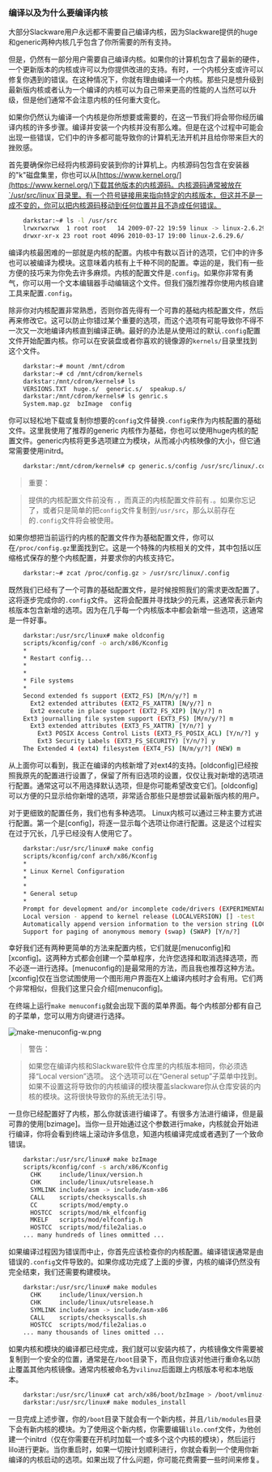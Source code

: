 ### 编译以及为什么要编译内核

大部分Slackware用户永远都不需要自己编译内核，因为Slackware提供的huge和generic两种内核几乎包含了你所需要的所有支持。

但是，仍然有一部分用户需要自己编译内核。如果你的计算机包含了最新的硬件，一个更新版本的内核或许可以为你提供改进的支持。有时，一个内核分支或许可以修复你遇到的错误。在这种情况下，你就有理由编译一个内核。那些只是想升级到最新版内核或者认为一个编译的内核可以为自己带来更高的性能的人当然可以升级，但是他们通常不会注意内核的任何重大变化。

如果你仍然认为编译一个内核是你所想要或需要的，在这一节我们将会带你经历编译内核的许多步骤。编译并安装一个内核并没有那么难。但是在这个过程中可能会出现一些错误，它们中的许多都可能导致你的计算机无法开机并且给你带来巨大的挫败感。

首先要确保你已经将内核源码安装到你的计算机上。内核源码包包含在安装器的"k"磁盘集里，你也可以从[https://www.kernel.org/](https://www.kernel.org/)下载其他版本的内核源码。内核源码通常被放在`/usr/src/linux`目录里。有一个符号链接用来指向特定的内核版本，但这并不是一成不变的，你可以把内核源码移动到任何位置并且不造成任何错误。

```bash
    darkstar:~# ls -l /usr/src
    lrwxrwxrwx  1 root root   14 2009-07-22 19:59 linux -> linux-2.6.29.6/
    drwxr-xr-x 23 root root 4096 2010-03-17 19:00 linux-2.6.29.6/
```

编译内核最困难的一部就是内核的配置。内核中有数以百计的选项，它们中的许多也可以被编译为模块。这意味着内核有上千种不同的配置。幸运的是，我们有一些方便的技巧来为你免去许多麻烦。内核的配置文件是`.config`。如果你非常有勇气，你可以用一个文本编辑器手动编辑这个文件。但我们强烈推荐你使用内核自建工具来配置`.config`。

除非你对内核配置非常熟悉，否则你首先得有一个可靠的基础内核配置文件，然后再来修改它。这可以防止你错过某个重要的选项，而这个选项有可能导致你不得不一次又一次地编译内核直到编译正确。最好的办法是从使用过的默认`.config`配置文件开始配置内核。你可以在安装盘或者你喜欢的镜像源的`kernels/`目录里找到这个文件。

```bash
    darkstar:~# mount /mnt/cdrom
    darkstar:~# cd /mnt/cdrom/kernels
    darkstar:/mnt/cdrom/kernels# ls
    VERSIONS.TXT  huge.s/  generic.s/  speakup.s/
    darkstar:/mnt/cdrom/kernels# ls genric.s
    System.map.gz  bzImage  config
```

你可以轻松地下载或复制你想要的`config`文件替换`.config`来作为内核配置的基础文件。这里我使用了推荐的generic
内核作为基础，你也可以使用huge内核的配置文件。generic内核将更多选项建立为模块，从而减小内核映像的大小，但它通常需要使用initrd。

```bash
    darkstar:/mnt/cdrom/kernels# cp generic.s/config /usr/src/linux/.config
```

>重要：

>提供的内核配置文件前没有`.`，而真正的内核配置文件前有`.`。如果你忘记了，或者只是简单的把`config`文件复制到`/usr/src`，那么以前存在的`.config`文件将会被使用。

如果你想把当前运行的内核的配置文件作为基础配置文件，你可以在`/proc/config.gz`里面找到它。这是一个特殊的内核相关的文件，其中包括以压缩格式保存的整个内核配置，并要求你的内核支持它。

```bash
    darkstar:~# zcat /proc/config.gz > /usr/src/linux/.config
```

既然我们已经有了一个可靠的基础配置文件，是时候按照我们的需求更改配置了。这将逐步完成你的`.config`文件。 这将会配置并寻找缺少的元素，这通常表示新内核版本包含新增的选项。因为在几乎每一个内核版本中都会新增一些选项，这通常是一件好事。

```bash
    darkstar:/usr/src/linux# make oldconfig
    scripts/kconfig/conf -o arch/x86/Kconfig
    *
    * Restart config...
    *
    *
    * File systems
    *
    Second extended fs support (EXT2_FS) [M/n/y/?] m
      Ext2 extended attributes (EXT2_FS_XATTR) [N/y/?] n
      Ext2 execute in place support (EXT2_FS_XIP) [N/y/?] n
    Ext3 journalling file system support (EXT3_FS) [M/n/y/?] m
      Ext3 extended attributes (EXT3_FS_XATTR) [Y/n/?] y
        Ext3 POSIX Access Control Lists (EXT3_FS_POSIX_ACL) [Y/n/?] y
        Ext3 Security Labels (EXT3_FS_SECURITY) [Y/n/?] y
    The Extended 4 (ext4) filesystem (EXT4_FS) [N/m/y/?] (NEW) m
```

从上面你可以看到，我正在编译的内核新增了对ext4的支持。[oldconfig]已经按照我原先的配置进行设置了，保留了所有旧选项的设置，仅仅让我对新增的选项进行配置。通常这可以不用选择默认选项，但是你可能希望改变它们。[oldconfig]可以方便的只显示给你新增的选项，非常适合那些只是想尝试最新版内核的用户。

对于更细致的配置任务，我们也有多种选项。 Linux内核可以通过三种主要方式进行配置。第一个是[config]，将逐一显示每个选项让你进行配置。这是这个过程实在过于冗长，几乎已经没有人使用它了。

```bash
    darkstar:/usr/src/linux# make config
    scripts/kconfig/conf arch/x86/Kconfig
    *
    * Linux Kernel Configuration
    *
    *
    * General setup
    *
    Prompt for development and/or incomplete code/drivers (EXPERIMENTAL) [Y/n/?] Y
    Local version - append to kernel release (LOCALVERSION) [] -test
    Automatically append version information to the version string (LOCALVERSION_AUTO) [N/y/?] n
    Support for paging of anonymous memory (swap) (SWAP) [Y/n/?]
```

幸好我们还有两种更简单的方法来配置内核，它们就是[menuconfig]和[xconfig]。这两种方式都会创建一个菜单程序，允许您选择和取消选择选项，而不必逐一进行选择。[menuconfig的]是最常用的方法，而且我也推荐这种方法。[xconfig]仅在当您试图使用一个图形用户界面在X上编译内核时才会有用。它们两个非常相似，但我们这里只会介绍[menuconfig]。

在终端上运行`make menuconfig`就会出现下面的菜单界面。每个内核部分都有自己的子菜单，您可以用方向键进行选择。

![make-menuconfig-w.png](https://raw.githubusercontent.com/slackwarecn/slackbook_cn/master/img/make-menuconfig-w.png)

>警告：

>如果您在编译内核和Slackware软件仓库里的内核版本相同，你必须选择“Local version”选项。
这个选项可以在“General setup”子菜单中找到。
如果不设置这将导致你的内核编译的模块覆盖slackware你从仓库安装的内核的模块。这将很快导致你的系统无法引导。

一旦你已经配置好了内核，那么你就该进行编译了。有很多方法进行编译，但是最可靠的使用[bzimage]。当你一旦开始通过这个参数进行make，内核就会开始进行编译，你将会看到终端上滚动许多信息，知道内核编译完成或者遇到了一个致命错误。

```bash
    darkstar:/usr/src/linux# make bzImage
    scripts/kconfig/conf -s arch/x86/Kconfig
      CHK     include/linux/version.h
      CHK     include/linux/utsrelease.h
      SYMLINK include/asm -> include/asm-x86
      CALL    scripts/checksyscalls.sh
      CC      scripts/mod/empty.o
      HOSTCC  scripts/mod/mk_elfconfig
      MKELF   scripts/mod/elfconfig.h
      HOSTCC  scripts/mod/file2alias.o
    ... many hundreds of lines ommitted ...
```

如果编译过程因为错误而中止，你首先应该检查你的内核配置。编译错误通常是由错误的`.config`文件导致的。如果你成功完成了上面的步骤，内核的编译仍然没有完全结束，我们还需要构建模块。

```bash
    darkstar:/usr/src/linux# make modules
      CHK     include/linux/version.h
      CHK     include/linux/utsrelease.h
      SYMLINK include/asm -> include/asm-x86
      CALL    scripts/checksyscalls.sh
      HOSTCC  scripts/mod/file2alias.o
    ... many thousands of lines omitted ...
```

如果内核和模块的编译都已经完成，我们就可以安装内核了，内核镜像文件需要被复制到一个安全的位置，通常是在`/boot`目录下，而且你应该对他进行重命名以防止覆盖其他内核镜像。通常内核被命名为`vilinuz`后面跟上内核版本号和本地版本。

```bash
    darkstar:/usr/src/linux# cat arch/x86/boot/bzImage > /boot/vmlinuz-release_number-local_version
    darkstar:/usr/src/linux# make modules_install
```

一旦完成上述步骤，你的`/boot`目录下就会有一个新内核，并且`/lib/modules`目录下会有新内核的模块。为了使用这个新内核，你需要编辑`lilo.conf`文件，为他创建一个initrd（仅在你需要在开机时加载一个或多个这个内核的模块），然后运行lilo进行更新。当你重启时，如果一切按计划顺利进行，你就会看到一个使用你新编译的内核启动的选项。如果出现了什么问题，你可能花费需要一些时间来修复。
